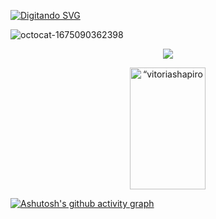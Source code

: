 [![ Digitando SVG ](https://readme-typing-svg.herokuapp.com/?color=ff91a4&size=35¢er=true&vCenter=true&width=1000&lines=OLÁ,+Meu+nome+é+Vitoria+Santana+Tenho+22+anos;+Estudo+Analise+e+Desenvolvimento+De+Sistemas:%29)](https://git.io/typing-svg)

![octocat-1675090362398](https://user-images.githubusercontent.com/114372178/215514836-867c725f-469a-447e-bead-858bbd66bca6.png)

<p align="center">
	<img src="https://github-profile-trophy.vercel.app/?username=vitoriashapiro&theme=dracula&row=2&no-bg=true&column=3&margin-w=15&margin-h=15" />


<div align="center">
<img width="49%" height="195px" src="https://github-readme-stats.vercel.app/api?username=vitoriashapiro&show_icons=true&count_private=true&hide_border=true&title_color=ff91a4&icon_color=ff91a4&text_color=c9d1d9&bg_color=0d1117" alt=“vitoriashapiro github stats" />  
</div>
	

[![Ashutosh's github activity graph](https://github-readme-activity-graph.cyclic.app/graph?username=vitoriashapiro&bg_color=ffffff&color=000000&line=ff91a4&point=000000&area=true&hide_border=true)](https://github.com/ashutosh00710/github-readme-activity-graph)




